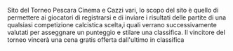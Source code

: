 Sito del Torneo Pescara Cinema e Cazzi vari, lo scopo del sito è quello di permettere ai giocatori di registrarsi e di inviare i risultati delle partite di una qualsiasi competizione calcistica scelta,i quali verrano successivamente valutati per asseggnare un punteggio e stilare una classifica. Il vincitore del torneo vincerà una cena gratis offerta dall'ultimo in classifica
